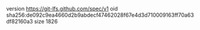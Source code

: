 version https://git-lfs.github.com/spec/v1
oid sha256:de092c9ea4660d2b9abdecf47462028f67e4d3d710009163ff70a63df82160a3
size 1826
